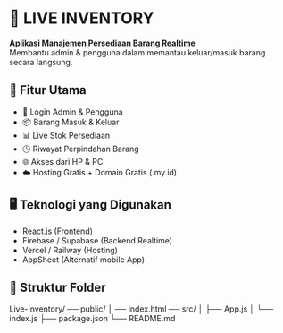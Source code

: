 # 🚀 LIVE INVENTORY

**Aplikasi Manajemen Persediaan Barang Realtime**  
Membantu admin & pengguna dalam memantau keluar/masuk barang secara langsung.

## 🔧 Fitur Utama

- 🔐 Login Admin & Pengguna
- 📦 Barang Masuk & Keluar
- 📊 Live Stok Persediaan
- 🕓 Riwayat Perpindahan Barang
- 🌐 Akses dari HP & PC
- ☁️ Hosting Gratis + Domain Gratis (.my.id)

## 🖥️ Teknologi yang Digunakan

- React.js (Frontend)
- Firebase / Supabase (Backend Realtime)
- Vercel / Railway (Hosting)
- AppSheet (Alternatif mobile App)

## 📁 Struktur Folder
Live-Inventory/
── public/ 
│   ── index.html 
── src/ 
│   ├── App.js 
│   └── index.js 
├── package.json 
└── README.md
